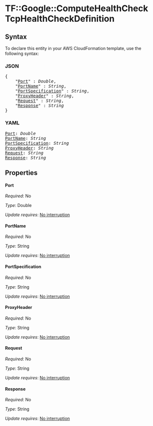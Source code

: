 # TF::Google::ComputeHealthCheck TcpHealthCheckDefinition

## Syntax

To declare this entity in your AWS CloudFormation template, use the following syntax:

### JSON

<pre>
{
    "<a href="#port" title="Port">Port</a>" : <i>Double</i>,
    "<a href="#portname" title="PortName">PortName</a>" : <i>String</i>,
    "<a href="#portspecification" title="PortSpecification">PortSpecification</a>" : <i>String</i>,
    "<a href="#proxyheader" title="ProxyHeader">ProxyHeader</a>" : <i>String</i>,
    "<a href="#request" title="Request">Request</a>" : <i>String</i>,
    "<a href="#response" title="Response">Response</a>" : <i>String</i>
}
</pre>

### YAML

<pre>
<a href="#port" title="Port">Port</a>: <i>Double</i>
<a href="#portname" title="PortName">PortName</a>: <i>String</i>
<a href="#portspecification" title="PortSpecification">PortSpecification</a>: <i>String</i>
<a href="#proxyheader" title="ProxyHeader">ProxyHeader</a>: <i>String</i>
<a href="#request" title="Request">Request</a>: <i>String</i>
<a href="#response" title="Response">Response</a>: <i>String</i>
</pre>

## Properties

#### Port

_Required_: No

_Type_: Double

_Update requires_: [No interruption](https://docs.aws.amazon.com/AWSCloudFormation/latest/UserGuide/using-cfn-updating-stacks-update-behaviors.html#update-no-interrupt)

#### PortName

_Required_: No

_Type_: String

_Update requires_: [No interruption](https://docs.aws.amazon.com/AWSCloudFormation/latest/UserGuide/using-cfn-updating-stacks-update-behaviors.html#update-no-interrupt)

#### PortSpecification

_Required_: No

_Type_: String

_Update requires_: [No interruption](https://docs.aws.amazon.com/AWSCloudFormation/latest/UserGuide/using-cfn-updating-stacks-update-behaviors.html#update-no-interrupt)

#### ProxyHeader

_Required_: No

_Type_: String

_Update requires_: [No interruption](https://docs.aws.amazon.com/AWSCloudFormation/latest/UserGuide/using-cfn-updating-stacks-update-behaviors.html#update-no-interrupt)

#### Request

_Required_: No

_Type_: String

_Update requires_: [No interruption](https://docs.aws.amazon.com/AWSCloudFormation/latest/UserGuide/using-cfn-updating-stacks-update-behaviors.html#update-no-interrupt)

#### Response

_Required_: No

_Type_: String

_Update requires_: [No interruption](https://docs.aws.amazon.com/AWSCloudFormation/latest/UserGuide/using-cfn-updating-stacks-update-behaviors.html#update-no-interrupt)


